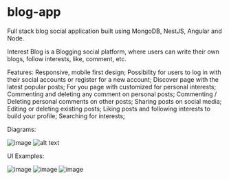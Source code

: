 # blog-app

Full stack blog social application built using MongoDB, NestJS, Angular and Node.

Interest Blog is a Blogging social platform, where users can write their own blogs, follow interests, like, comment, etc.

Features:
Responsive, mobile first design;
Possibility for users to log in with their social accounts or register for a new account;
Discover page with the latest popular posts;
For you page with customized for personal interests;
Commenting and deleting any comment on personal posts;
Commenting / Deleting personal comments on other posts;
Sharing posts on social media;
Editing or deleting existing posts;
Liking posts and following interests to build your profile;
Searching for interests;

Diagrams:

![image](https://user-images.githubusercontent.com/59774367/120817109-154c9100-c55a-11eb-828e-beda25325c0e.png)
![alt text](https://i.imgur.com/7xXDWMo.png)

UI Examples:

![image](https://user-images.githubusercontent.com/59774367/120813846-f8fb2500-c556-11eb-9f92-c8921b56f20b.png)
![image](https://user-images.githubusercontent.com/59774367/120814269-6444f700-c557-11eb-873d-b44cf5bb8819.png)
![image](https://user-images.githubusercontent.com/59774367/120814408-83dc1f80-c557-11eb-92c5-089e894d3f2b.png)
